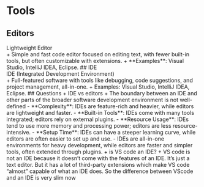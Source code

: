 # Tools

## Editors
<dt>Lightweight Editor</dt>
+ Simple and fast code editor focused on editing text, with fewer built-in tools, but often customizable with extensions.
+ **Examples**: Visual Studio, IntelliJ IDEA, Eclipse.
## IDE
<dt>IDE (Integrated Development Environment)</dt>
+ Full-featured software with tools like debugging, code suggestions, and project management, all-in-one.
+ Examples: Visual Studio, IntelliJ IDEA, Eclipse.
## Questions
+ IDE vs editors
	+ The boundary between an IDE and other parts of the broader software development environment is not well-defined
	- **Complexity**: IDEs are feature-rich and heavier, while editors are lightweight and faster.
	- **Built-in Tools**: IDEs come with many tools integrated; editors rely on external plugins.
	- **Resource Usage**: IDEs tend to use more memory and processing power; editors are less resource-intensive.
	- **Setup Time**: IDEs can have a steeper learning curve, while editors are often easier to set up and use.
	- IDEs are all-in-one environments for heavy development, while editors are faster and simpler tools, often extended through plugins.
+ is VS code an IDE?
	+ VS code is not an IDE because it doesn’t come with the features of an IDE. It’s just a text editor. But it has a lot of third-party extensions which make VS code “almost” capable of what an IDE does. So the difference between VScode and an IDE is very slim now